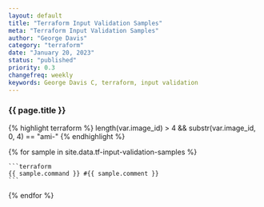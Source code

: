 ```yaml
---
layout: default
title: "Terraform Input Validation Samples"
meta: "Terraform Input Validation Samples"
author: "George Davis"
category: "terraform"
date: "January 20, 2023"
status: "published"
priority: 0.3
changefreq: weekly
keywords: George Davis C, terraform, input validation
---
```


### {{ page.title }}

{% highlight terraform %}
    length(var.image_id) > 4 && substr(var.image_id, 0, 4) == \"ami-\"
{% endhighlight %}

{% for sample in site.data.tf-input-validation-samples %}        

    ```terraform
    {{ sample.command }} #{{ sample.comment }}
    ```

{% endfor %}
